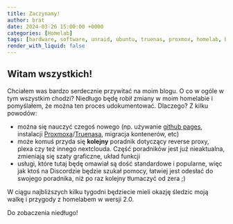```yaml
---
title: Zaczynamy!
author: brat
date: 2024-03-26 15:00:00 +0000
categories: [Homelab]
tags: [hardware, software, unraid, ubuntu, truenas, proxmox, homelab, blog]
render_with_liquid: false
---
```


## Witam wszystkich!

Chciałem was bardzo serdecznie przywitać na moim blogu. 
O co w ogóle w tym wszystkim chodzi? 
Niedługo będę robił zmiany w moim homelabie i pomyślałem, że można ten proces udokumentować.
Dlaczego? Z kilku powodów:
* można się nauczyć czegoś nowego (np. używanie [github pages](https://pages.github.com), instalacji [Proxmoxa](https://www.proxmox.com/en/)/[Truenasa](https://www.truenas.com/), migracja kontenerów, etc) 
* może komuś przyda się **kolejny** poradnik dotyczący reverse proxy, plexa czy też innego nextclouda. Część poradników jest już nieaktualna, zmieniają się szaty graficzne, układ funkcji
* usługi, które tutaj będę omawiał są dość standardowe i popularne, więc jak ktoś na Discordzie będzie szukał pomocy, łatwiej jest odesłać do swojego poradnika, niż po raz kolejny tłumaczyć od zera ;)

W ciągu najbliższych kilku tygodni będziecie mieli okazję śledzic moją walkę i przygody z homelabem w wersji 2.0.

Do zobaczenia niedługo!
